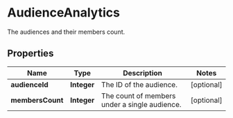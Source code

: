 

# AudienceAnalytics

The audiences and their members count.
## Properties

Name | Type | Description | Notes
------------ | ------------- | ------------- | -------------
**audienceId** | **Integer** | The ID of the audience. |  [optional]
**membersCount** | **Integer** | The count of members under a single audience. |  [optional]



